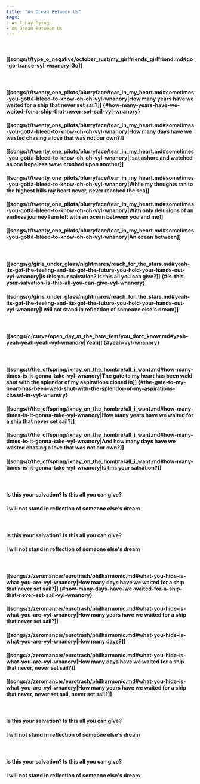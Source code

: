 ```yaml
---
title: "An Ocean Between Us"
tags:
- As I Lay Dying
- An Ocean Between Us
---
```

&nbsp;
#### [[songs/t/type_o_negative/october_rust/my_girlfriends_girlfriend.md#go-go-trance-vyl-wnanory|Go]]
&nbsp;
#### [[songs/t/twenty_one_pilots/blurryface/tear_in_my_heart.md#sometimes-you-gotta-bleed-to-know-oh-oh-vyl-wnanory|How many years have we waited for a ship that never set sail?]] {#how-many-years-have-we-waited-for-a-ship-that-never-set-sail-vyl-wnanory}
#### [[songs/t/twenty_one_pilots/blurryface/tear_in_my_heart.md#sometimes-you-gotta-bleed-to-know-oh-oh-vyl-wnanory|How many days have we wasted chasing a love that was not our own?]]
#### [[songs/t/twenty_one_pilots/blurryface/tear_in_my_heart.md#sometimes-you-gotta-bleed-to-know-oh-oh-vyl-wnanory|I sat ashore and watched as one hopeless wave crashed upon another]]
#### [[songs/t/twenty_one_pilots/blurryface/tear_in_my_heart.md#sometimes-you-gotta-bleed-to-know-oh-oh-vyl-wnanory|While my thoughts ran to the highest hills my heart never, never reached the sea]]
#### [[songs/t/twenty_one_pilots/blurryface/tear_in_my_heart.md#sometimes-you-gotta-bleed-to-know-oh-oh-vyl-wnanory|With only delusions of an endless journey I am left with an ocean between you and me]]
#### [[songs/t/twenty_one_pilots/blurryface/tear_in_my_heart.md#sometimes-you-gotta-bleed-to-know-oh-oh-vyl-wnanory|An ocean between]]
&nbsp;
#### [[songs/g/girls_under_glass/nightmares/reach_for_the_stars.md#yeah-its-got-the-feeling-and-its-got-the-future-you-hold-your-hands-out-vyl-wnanory|Is this your salvation? Is this all you can give?]] {#is-this-your-salvation-is-this-all-you-can-give-vyl-wnanory}
#### [[songs/g/girls_under_glass/nightmares/reach_for_the_stars.md#yeah-its-got-the-feeling-and-its-got-the-future-you-hold-your-hands-out-vyl-wnanory|I will not stand in reflection of someone else's dream]]
&nbsp;
#### [[songs/c/curve/open_day_at_the_hate_fest/you_dont_know.md#yeah-yeah-yeah-yeah-vyl-wnanory|Yeah]] {#yeah-vyl-wnanory}
&nbsp;
#### [[songs/t/the_offspring/ixnay_on_the_hombre/all_i_want.md#how-many-times-is-it-gonna-take-vyl-wnanory|The gate to my heart has been weld shut with the splendor of my aspirations closed in]] {#the-gate-to-my-heart-has-been-weld-shut-with-the-splendor-of-my-aspirations-closed-in-vyl-wnanory}
#### [[songs/t/the_offspring/ixnay_on_the_hombre/all_i_want.md#how-many-times-is-it-gonna-take-vyl-wnanory|How many years have we waited for a ship that never set sail?]]
#### [[songs/t/the_offspring/ixnay_on_the_hombre/all_i_want.md#how-many-times-is-it-gonna-take-vyl-wnanory|And how many days have we wasted chasing a love that was not our own?]]
#### [[songs/t/the_offspring/ixnay_on_the_hombre/all_i_want.md#how-many-times-is-it-gonna-take-vyl-wnanory|Is this your salvation?]]
&nbsp;
#### Is this your salvation? Is this all you can give?
#### I will not stand in reflection of someone else's dream
&nbsp;
#### Is this your salvation? Is this all you can give?
#### I will not stand in reflection of someone else's dream
&nbsp;
#### [[songs/z/zeromancer/eurotrash/philharmonic.md#what-you-hide-is-what-you-are-vyl-wnanory|How many days have we waited for a ship that never set sail?]] {#how-many-days-have-we-waited-for-a-ship-that-never-set-sail-vyl-wnanory}
#### [[songs/z/zeromancer/eurotrash/philharmonic.md#what-you-hide-is-what-you-are-vyl-wnanory|How many years have we waited for a ship that never set sail?]]
#### [[songs/z/zeromancer/eurotrash/philharmonic.md#what-you-hide-is-what-you-are-vyl-wnanory|How many days?]]
#### [[songs/z/zeromancer/eurotrash/philharmonic.md#what-you-hide-is-what-you-are-vyl-wnanory|How many days have we waited for a ship that never, never set sail?]]
#### [[songs/z/zeromancer/eurotrash/philharmonic.md#what-you-hide-is-what-you-are-vyl-wnanory|How many years have we waited for a ship that never, never set sail, never set sail?]]
&nbsp;
#### Is this your salvation? Is this all you can give?
#### I will not stand in reflection of someone else's dream
&nbsp;
#### Is this your salvation? Is this all you can give?
#### I will not stand in reflection of someone else's dream
